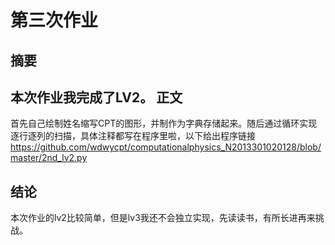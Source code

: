 第三次作业
===============
摘要
---------------
本次作业我完成了LV2。
正文
----------------
首先自己绘制姓名缩写CPT的图形，并制作为字典存储起来。随后通过循环实现逐行逐列的扫描，具体注释都写在程序里啦，以下给出程序链接
https://github.com/wdwycpt/computationalphysics_N2013301020128/blob/master/2nd_lv2.py

结论
-----------------
本次作业的lv2比较简单，但是lv3我还不会独立实现，先读读书，有所长进再来挑战。
